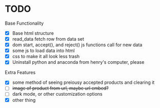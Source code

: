 # TODO

Base Functionality

- [x] Base html structure
- [x] read_data fetch row from data set
- [x] dom start, accept(), and reject() js functions call for new data
- [x] some js to load data into html
- [x] css to make it all look less trash
- [x] Uninstall python and anaconda from henry's computer, please

Extra Features

- [x] some method of seeing preiousy accepted products and clearing it
- [ ] <del>image of product from url, maybe url embed?</del>
- [ ] dark mode, or other customization options
- [x] other thing
